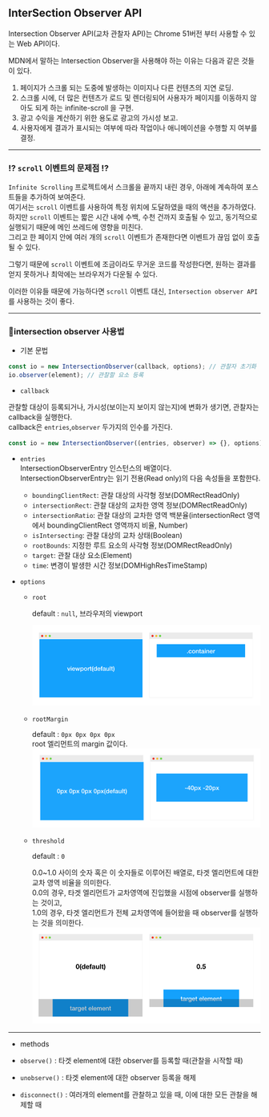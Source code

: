 ## InterSection Observer API

Intersection Observer API(교차 관찰자 API)는 Chrome 51버전 부터 사용할 수 있는 Web API이다.     

MDN에서 말하는 Intersection Observer을 사용해야 하는 이유는 다음과 같은 것들이 있다. 

1. 페이지가 스크롤 되는 도중에 발생하는 이미지나 다른 컨텐츠의 지연 로딩.
2. 스크롤 시에, 더 많은 컨텐츠가 로드 및 렌더링되어 사용자가 페이지를 이동하지 않아도 되게 하는 infinite-scroll 을 구현.
3. 광고 수익을 계산하기 위한 용도로 광고의 가시성 보고.
4. 사용자에게 결과가 표시되는 여부에 따라 작업이나 애니메이션을 수행할 지 여부를 결정.

-----------------------------------------------------     
### ⁉ `scroll` 이벤트의 문제점 ⁉          

`Infinite Scrolling` 프로젝트에서 스크롤을 끝까지 내린 경우, 아래에 계속하여 포스트들을 추가하여 보여준다.   
여기서는 `scroll` 이벤트를 사용하여 특정 위치에 도달하였을 때의 액션을 추가하였다. 하지만 `scroll` 이벤트는 짧은 시간 내에 수백, 수천 건까지 호출될 수 있고, 동기적으로 실행되기 때문에 메인 쓰레드에 영향을 미친다.  
그리고 한 페이지 안에 여러 개의 `scroll` 이벤트가 존재한다면 이벤트가 끊임 없이 호출될 수 있다.      

그렇기 때문에 `scroll` 이벤트에 조금이라도 무거운 코드를 작성한다면, 원하는 결과를 얻지 못하거나 최악에는 브라우저가 다운될 수 있다.        

이러한 이유들 때문에 가능하다면 `scroll` 이벤트 대신, `Intersection observer API` 를 사용하는 것이 좋다. 

-----------------------------------------------------           
### 🌈intersection observer 사용법

* 기본 문법
```javascript
const io = new IntersectionObserver(callback, options); // 관찰자 초기화
io.observer(element); // 관찰할 요소 등록
```
* `callback`   

관찰할 대상이 등록되거나, 가시성(보이는지 보이지 않는지)에 변화가 생기면, 관찰자는 callback을 실행한다.   
callback은 `entries`,`observer` 두가지의 인수를 가진다. 

```javascript
const io = new IntersectionObserver((entries, observer) => {}, options);
```  

* `entries`  
  IntersectionObserverEntry 인스턴스의 배열이다.    
  IntersectionObserverEntry는 읽기 전용(Read only)의 다음 속성들을 포함한다.    
  
  * `boundingClientRect`: 관찰 대상의 사각형 정보(DOMRectReadOnly)
  * `intersectionRect`: 관찰 대상의 교차한 영역 정보(DOMRectReadOnly)
  * `intersectionRatio`: 관찰 대상의 교차한 영역 백분율(intersectionRect 영역에서 boundingClientRect 영역까지 비율, Number)
  * `isIntersecting`: 관찰 대상의 교차 상태(Boolean)
  * `rootBounds`: 지정한 루트 요소의 사각형 정보(DOMRectReadOnly)
  * `target`: 관찰 대상 요소(Element)
  * `time`: 변경이 발생한 시간 정보(DOMHighResTimeStamp)

* `options`
  * `root`     
        
      default : `null`, 브라우저의 viewport   
      
      ![](https://raw.githubusercontent.com/hyeyoon/blog/master/public/img/4/root.png)
  * `rootMargin`
           
      default : `0px 0px 0px 0px`  
      root 엘리먼트의 margin 값이다.
      ![](https://raw.githubusercontent.com/hyeyoon/blog/master/public/img/4/rootmargin.png)
  
  * `threshold`    
     
     default : `0`      
     
     0.0~1.0 사이의 숫자 혹은 이 숫자들로 이루어진 배열로, 타겟 엘리먼트에 대한 교차 영역 비율을 의미한다.        
     0.0의 경우, 타겟 엘리먼트가 교차영역에 진입했을 시점에 observer를 실행하는 것이고,      
     1.0의 경우, 타겟 엘리먼트가 전체 교차영역에 들어왔을 때 observer를 실행하는 것을 의미한다.    
     ![](https://raw.githubusercontent.com/hyeyoon/blog/master/public/img/4/threshold.png)   
 -----------------------------------------------------              
 * methods
 
  * `observe()`  : 타겟 element에 대한 observer를 등록할 때(관찰을 시작할 때) 
  * `unobserve()` : 타겟 element에 대한 observer 등록을 해제
  * `disconnect()` : 여러개의 element를 관찰하고 있을 때, 이에 대한 모든 관찰을 해제할 때
